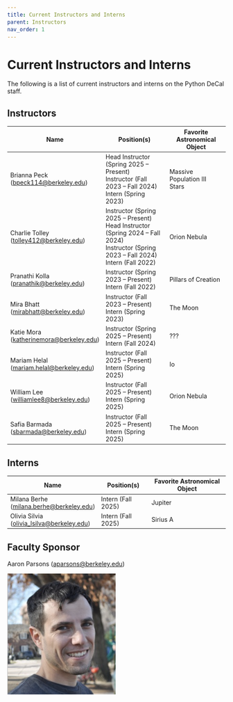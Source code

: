 ```yaml
---
title: Current Instructors and Interns
parent: Instructors
nav_order: 1
---
```


# Current Instructors and Interns

The following is a list of current instructors and interns on the Python DeCal staff. 

## Instructors

| Name           | Position(s)                                                         | Favorite Astronomical Object |
|----------------|---------------------------------------------------------------------|------------------------------|
| Brianna Peck<br>(bpeck114@berkeley.edu)| Head Instructor (Spring 2025 – Present)<br> Instructor (Fall 2023 – Fall 2024)<br>Intern (Spring 2023) | Massive Population III Stars |
| Charlie Tolley<br>(tolley412@berkeley.edu)| Instructor (Spring 2025 – Present)<br>Head Instructor (Spring 2024 – Fall 2024)<br>Instructor (Spring 2023 – Fall 2024)<br>Intern (Fall 2022)| Orion Nebula |
| Pranathi Kolla<br>(pranathik@berkeley.edu)| Instructor (Spring 2023 – Present)<br>Intern (Fall 2022)| Pillars of Creation |
| Mira Bhatt<br>(mirabhatt@berkeley.edu)| Instructor (Fall 2023 – Present)<br>Intern (Spring 2023)| The Moon |
| Katie Mora<br>(katherinemora@berkeley.edu)| Instructor (Spring 2025 – Present)<br>Intern (Fall 2024)| ??? |
| Mariam Helal<br>(mariam.helal@berkeley.edu)| Instructor (Fall 2025 – Present)<br>Intern (Spring 2025)| Io |
| William Lee<br>(williamlee8@berkeley.edu)| Instructor (Fall 2025 – Present)<br>Intern (Spring 2025)| Orion Nebula |
| Safia Barmada<br>(sbarmada@berkeley.edu)| Instructor (Fall 2025 – Present)<br>Intern (Spring 2025)| The Moon |

## Interns

| Name          | Position(s)        | Favorite Astronomical Object |
|---------------|--------------------|------------------------------|
| Milana Berhe<br>(milana.berhe@berkeley.edu)| Intern (Fall 2025)| Jupiter |
| Olivia Silvia<br>(olivia_lsilva@berkeley.edu)| Intern (Fall 2025)| Sirius A |

## Faculty Sponsor

Aaron Parsons (aparsons@berkeley.edu)

<img src="/assets/images/aaron-parsons.png" alt="Description of image" width="250">
